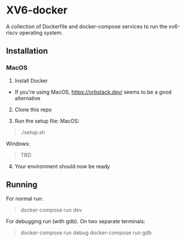 # XV6-docker
A collection of Dockerfile and docker-compose services to run the xv6-riscv operating system.

## Installation

### MacOS
1. Install Docker
- If you're using MacOS, https://orbstack.dev/ seems to be a good alternative

2. Clone this repo

3. Run the setup file:
MacOS:
> ./setup.sh

Windows:
> TBD

4. Your environment should now be ready

## Running

For normal run:
> docker-compose run dev

For debugging run (with gdb).
On two separate terminals:
> docker-compose run debug
> docker-compose run gdb